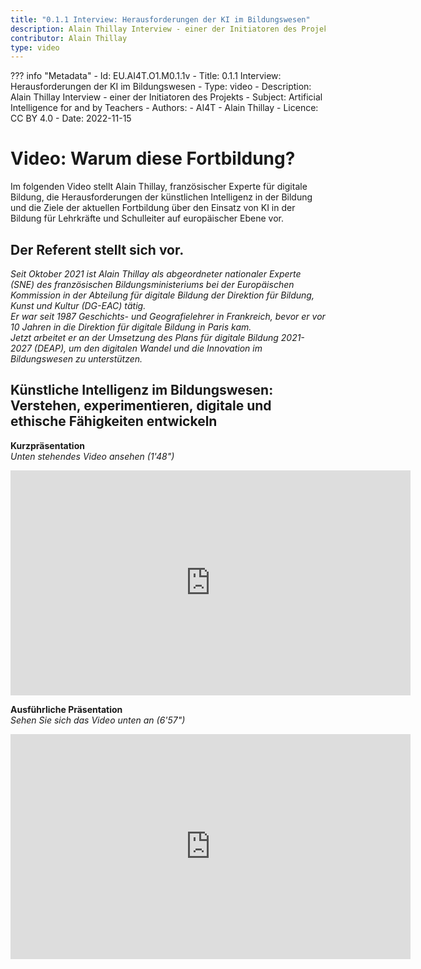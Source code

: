 ```yaml
---
title: "0.1.1 Interview: Herausforderungen der KI im Bildungswesen"
description: Alain Thillay Interview - einer der Initiatoren des Projekts
contributor: Alain Thillay
type: video
---
```

??? info "Metadata"
    - Id: EU.AI4T.O1.M0.1.1v
    - Title: 0.1.1 Interview: Herausforderungen der KI im Bildungswesen
    - Type: video
    - Description: Alain Thillay Interview - einer der Initiatoren des Projekts
    - Subject: Artificial Intelligence for and by Teachers
    - Authors:
        - AI4T 
        - Alain Thillay
    - Licence: CC BY 4.0
    - Date: 2022-11-15


# Video: Warum diese Fortbildung?
Im folgenden Video stellt Alain Thillay, französischer Experte für digitale Bildung, die Herausforderungen der künstlichen Intelligenz in der Bildung und die Ziele der aktuellen Fortbildung über den Einsatz von KI in der Bildung für Lehrkräfte und Schulleiter auf europäischer Ebene vor.

## Der Referent stellt sich vor.
*Seit Oktober 2021 ist Alain Thillay als abgeordneter nationaler Experte (SNE) des französischen Bildungsministeriums bei der Europäischen Kommission in der Abteilung für digitale Bildung der Direktion für Bildung, Kunst und Kultur (DG-EAC) tätig.*  
*Er war seit 1987 Geschichts- und Geografielehrer in Frankreich, bevor er vor 10 Jahren in die Direktion für digitale Bildung in Paris kam.*  
*Jetzt arbeitet er an der Umsetzung des Plans für digitale Bildung 2021-2027 (DEAP), um den digitalen Wandel und die Innovation im Bildungswesen zu unterstützen.*

## Künstliche Intelligenz im Bildungswesen: Verstehen, experimentieren, digitale und ethische Fähigkeiten entwickeln
**Kurzpräsentation**  
_Unten stehendes Video ansehen (1'48")_

<center><iframe width="640" height="360" src="https://www.youtube.com/embed/ybYPaPxRcBo?rel=0&showinfo=0&cc_load_policy=1&hl=en&modestbranding=1" frameborder="0" allowfullscreen></iframe></center>

**Ausführliche Präsentation**  
_Sehen Sie sich das Video unten an (6'57")_


<center><iframe width="640" height="360" src="https://www.youtube.com/embed/NR5mUQJKx8k?rel=0&showinfo=0&cc_load_policy=1&hl=en&modestbranding=1" frameborder="0" allowfullscreen></iframe></center>
